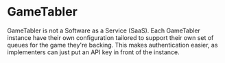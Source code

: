 # GameTabler

GameTabler is not a Software as a Service (SaaS). Each GameTabler instance have
their own configuration tailored to support their own set of queues for the game
they're backing. This makes authentication easier, as implementers can just put
an API key in front of the instance.
